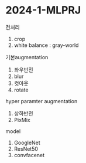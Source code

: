 # 2024-1-MLPRJ

전처리
1. crop
2. white balance : gray-world

기본augmentation
1. 좌우반전
2. blur
3. 컷아웃
4. rotate

hyper paramter augmentation
1. 상하반전
2. PixMix

model
1. GoogleNet
2. ResNet50
3. convfacenet
